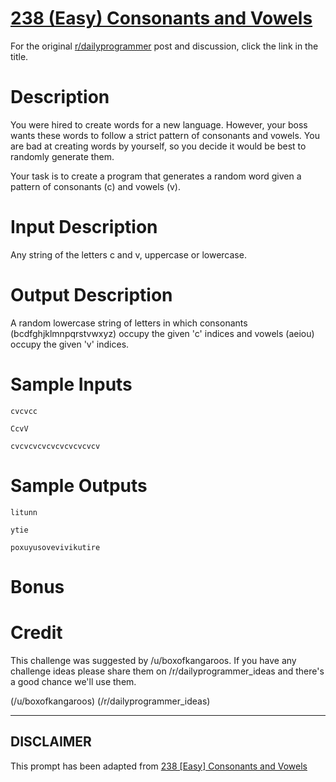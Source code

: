 # [238 (Easy) Consonants and Vowels](https://www.reddit.com/r/dailyprogrammer/comments/3q9vpn/20151026_challenge_238_easy_consonants_and_vowels/)

For the original [r/dailyprogrammer](https://www.reddit.com/r/dailyprogrammer/) post and discussion, click the link in the title.

# Description
You were hired to create words for a new language. However, your boss wants these words to follow a strict pattern of consonants and vowels. You are bad at creating words by yourself, so you decide it would be best to randomly generate them.

Your task is to create a program that generates a random word given a pattern of consonants (c) and vowels (v).

# Input Description
Any string of the letters c and v, uppercase or lowercase.

# Output Description
A random lowercase string of letters in which consonants (bcdfghjklmnpqrstvwxyz) occupy the given 'c' indices and vowels (aeiou) occupy the given 'v' indices.

# Sample Inputs

```
cvcvcc

CcvV

cvcvcvcvcvcvcvcvcvcv
```
# Sample Outputs

```
litunn

ytie

poxuyusovevivikutire
```
# Bonus
# Credit
This challenge was suggested by /u/boxofkangaroos. If you have any challenge ideas please share them on /r/dailyprogrammer_ideas and there's a good chance we'll use them.

(/u/boxofkangaroos)
(/r/dailyprogrammer_ideas)

----
## **DISCLAIMER**
This prompt has been adapted from [238 [Easy] Consonants and Vowels](https://www.reddit.com/r/dailyprogrammer/comments/3q9vpn/20151026_challenge_238_easy_consonants_and_vowels/
)
